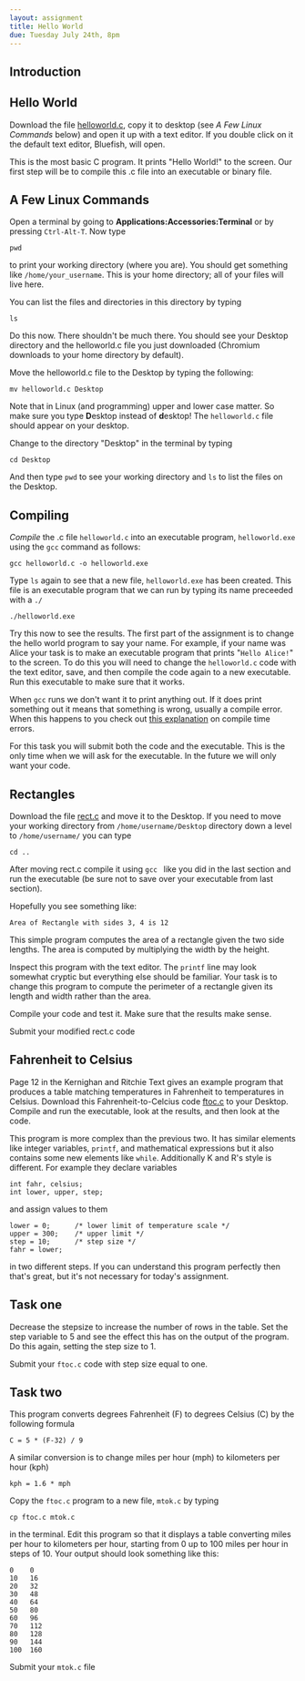 ```yaml
---
layout: assignment 
title: Hello World 
due: Tuesday July 24th, 8pm
---
```


Introduction
------------


Hello World
-----------

Download the file [helloworld.c](helloworld.c), copy it to desktop (see *A Few
Linux Commands* below) and open it up with a text editor. If you double click on it the default text editor, Bluefish, will open. 

This is the most basic C program. It prints "Hello World!" to the screen. Our first step will be to compile this .c file into an executable or binary file. 

A Few Linux Commands 
--------------------

Open a terminal by going to **Applications:Accessories:Terminal** or by
pressing `Ctrl-Alt-T`. Now type

    pwd

to print your working directory (where you are). You should get something like
`/home/your_username`. This is your home directory; all of your files will
live here. 

You can list the files and directories in this directory by typing 
    
    ls
    
Do this now. There shouldn't be much there. You should see your Desktop directory and the helloworld.c file you just downloaded (Chromium downloads to your home directory by default). 

Move the helloworld.c file to the Desktop by typing the following:

    mv helloworld.c Desktop

Note that in Linux (and programming) upper and lower case matter. So make sure
you type **D**esktop instead of **d**esktop! The `helloworld.c` file should appear on your desktop. 

Change to the directory "Desktop" in the terminal by typing 

    cd Desktop
    
And then type `pwd` to see your working directory and `ls` to list the files on the Desktop. 

Compiling
---------

*Compile* the .c file `helloworld.c` into an executable program,
`helloworld.exe` using the `gcc` command as follows:

    gcc helloworld.c -o helloworld.exe

Type `ls` again to see that a new file, `helloworld.exe` has been created. This
file is an executable program that we can run by typing its name preceeded with
a `./`

    ./helloworld.exe

Try this now to see the results. The first part of the assignment is to change
the hello world program to say your name. For example, if your name was Alice
your task is to make an executable program that prints "`Hello Alice!`" to the
screen. To do this you will need to change the `helloworld.c` code with the text editor, save, and then compile the code again to a new executable. Run this executable to make sure that it works. 

When `gcc` runs we don't want it to print anything out. If it does print
something out it means that something is wrong, usually a compile error. When
this happens to you check out [this explanation]({{site.baseurl}}/tips/errors.html) on compile time
errors.

For this task you will submit both the code and the executable. This is the only time when we will ask for the executable. In the future we will only want your code. 

Rectangles 
----------

Download the file [rect.c](rect.c) and move it to the Desktop. If you need to move your working directory from <code>/home/username/Desktop</code> directory down a level to <code>/home/username/</code> you can type 

    cd ..

After moving rect.c compile it using <code>gcc </code> like you did in the last section and run the executable (be sure not to save over your executable from last section).

Hopefully you see something like:

    Area of Rectangle with sides 3, 4 is 12

This simple program computes the area of a rectangle given the two side lengths. The area is computed by multiplying the width by the height. 

Inspect this program with the text editor. The <code>printf</code> line may look somewhat cryptic but everything else should be familiar. Your task is to change this program to compute the perimeter of a rectangle given its length and width rather than the area.  

Compile your code and test it. Make sure that the results make sense. 

Submit your modified rect.c code

Fahrenheit to Celsius
---------------------

Page 12 in the Kernighan and Ritchie Text gives an example program that
produces a table matching temperatures in Fahrenheit to temperatures in
Celsius. Download this Fahrenheit-to-Celcius code [ftoc.c](ftoc.c) to your Desktop. Compile and run the executable, look at the results, and then look at the code.

This program is more complex than the previous two. It has similar elements like integer variables, <code>printf</code>, and mathematical expressions but it also contains some new elements like <code>while</code>. Additionally K and R's style is different. For example they declare variables

    int fahr, celsius;
    int lower, upper, step;

and assign values to them

    lower = 0;      /* lower limit of temperature scale */
    upper = 300;    /* upper limit */
    step = 10;      /* step size */
    fahr = lower;

in two different steps. If you can understand this program perfectly then that's great, but it's not necessary for today's assignment. 

Task one
--------

Decrease the stepsize to increase the number of rows in the table. Set the step variable to 5 and see the effect this has on the output of the program. Do this again, setting the step size to 1. 

Submit your <code>ftoc.c</code> code with step size equal to one. 

Task two
--------

This program converts degrees Fahrenheit (F) to degrees Celsius (C) by the following formula 

    C = 5 * (F-32) / 9

A similar conversion is to change miles per hour (mph) to kilometers per hour (kph)

    kph = 1.6 * mph

Copy the <code>ftoc.c</code> program to a new file, <code>mtok.c</code> by typing 

    cp ftoc.c mtok.c

in the terminal. Edit this program so that it displays a table converting miles per hour to kilometers per hour, starting from 0 up to 100 miles per hour in steps of 10.  Your output should look something like this:

    0    0
    10   16
    20   32
    30   48
    40   64
    50   80
    60   96
    70   112
    80   128
    90   144
    100  160

Submit your <code>mtok.c</code> file
